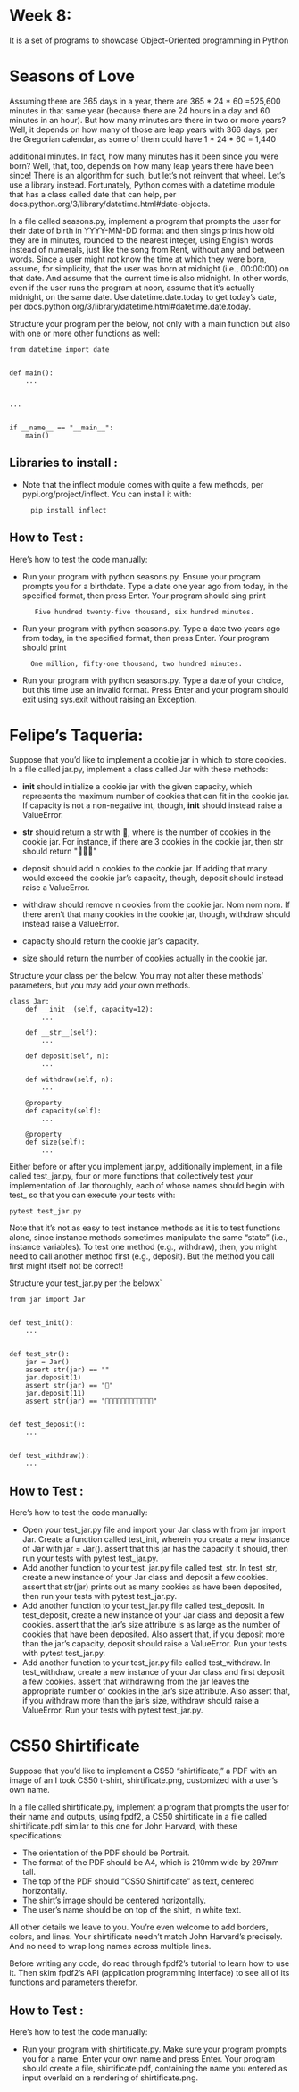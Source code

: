 # Week 8:
It is a set of programs to showcase Object-Oriented programming  in Python

# Seasons of Love
Assuming there are 365 days in a year, there are 365 * 24 * 60 =525,600 minutes in that same year (because there are 24 hours in a day and 60 minutes in an hour). But how many minutes are there in two or more years? Well, it depends on how many of those are leap years with 366 days, per the Gregorian calendar, as some of them could have 1 * 24 * 60 = 1,440

additional minutes. In fact, how many minutes has it been since you were born? Well, that, too, depends on how many leap years there have been since! There is an algorithm for such, but let’s not reinvent that wheel. Let’s use a library instead. Fortunately, Python comes with a datetime module that has a class called date that can help, per docs.python.org/3/library/datetime.html#date-objects.

In a file called seasons.py, implement a program that prompts the user for their date of birth in YYYY-MM-DD format and then sings prints how old they are in minutes, rounded to the nearest integer, using English words instead of numerals, just like the song from Rent, without any and between words. Since a user might not know the time at which they were born, assume, for simplicity, that the user was born at midnight (i.e., 00:00:00) on that date. And assume that the current time is also midnight. In other words, even if the user runs the program at noon, assume that it’s actually midnight, on the same date. Use datetime.date.today to get today’s date, per docs.python.org/3/library/datetime.html#datetime.date.today.

Structure your program per the below, not only with a main function but also with one or more other functions as well:

    from datetime import date


    def main():
        ...


    ...


    if __name__ == "__main__":
        main()


## Libraries to install :
- Note that the inflect module comes with quite a few methods, per pypi.org/project/inflect. You can install it with:

        pip install inflect



## How to Test :

Here’s how to test the code manually:


- Run your program with python seasons.py. Ensure your program prompts you for a birthdate. Type a date one year ago from today, in the specified format, then press Enter. Your program should sing print 
    
         Five hundred twenty-five thousand, six hundred minutes.

- Run your program with python seasons.py. Type a date two years ago from today, in the specified format, then press Enter. Your program should print 
        
        One million, fifty-one thousand, two hundred minutes.

- Run your program with python seasons.py. Type a date of your choice, but this time use an invalid format. Press Enter and your program should exit using sys.exit without raising an Exception.

# Felipe’s Taqueria:
Suppose that you’d like to implement a cookie jar in which to store cookies. In a file called jar.py, implement a class called Jar with these methods:

- __init__ should initialize a cookie jar with the given capacity, which represents the maximum number of cookies that can fit in the cookie jar. If capacity is not a non-negative int, though, __init__ should instead raise a ValueError.

- __str__ should return a str with 🍪, where is the number of cookies in the cookie jar. For instance, if there are 3 cookies in the cookie jar, then str should return "🍪🍪🍪"
- deposit should add n cookies to the cookie jar. If adding that many would exceed the cookie jar’s capacity, though, deposit should instead raise a ValueError.
- withdraw should remove n cookies from the cookie jar. Nom nom nom. If there aren’t that many cookies in the cookie jar, though, withdraw should instead raise a ValueError.
- capacity should return the cookie jar’s capacity.
- size should return the number of cookies actually in the cookie jar.

Structure your class per the below. You may not alter these methods’ parameters, but you may add your own methods.

    class Jar:
        def __init__(self, capacity=12):
            ...

        def __str__(self):
            ...

        def deposit(self, n):
            ...

        def withdraw(self, n):
            ...

        @property
        def capacity(self):
            ...

        @property
        def size(self):
            ...


Either before or after you implement jar.py, additionally implement, in a file called test_jar.py, four or more functions that collectively test your implementation of Jar thoroughly, each of whose names should begin with test_ so that you can execute your tests with:

    pytest test_jar.py

Note that it’s not as easy to test instance methods as it is to test functions alone, since instance methods sometimes manipulate the same “state” (i.e., instance variables). To test one method (e.g., withdraw), then, you might need to call another method first (e.g., deposit). But the method you call first might itself not be correct!

Structure your test_jar.py per the belowx`

    from jar import Jar


    def test_init():
        ...


    def test_str():
        jar = Jar()
        assert str(jar) == ""
        jar.deposit(1)
        assert str(jar) == "🍪"
        jar.deposit(11)
        assert str(jar) == "🍪🍪🍪🍪🍪🍪🍪🍪🍪🍪🍪🍪"


    def test_deposit():
        ...


    def test_withdraw():
        ...


## How to Test :
Here’s how to test the code manually:


- Open your test_jar.py file and import your Jar class with from jar import Jar. Create a function called test_init, wherein you create a new instance of Jar with jar = Jar(). assert that this jar has the capacity it should, then run your tests with pytest test_jar.py.
- Add another function to your test_jar.py file called test_str. In test_str, create a new instance of your Jar class and deposit a few cookies. assert that str(jar) prints out as many cookies as have been deposited, then run your tests with pytest test_jar.py.
- Add another function to your test_jar.py file called test_deposit. In test_deposit, create a new instance of your Jar class and deposit a few cookies. assert that the jar’s size attribute is as large as the number of cookies that have been deposited. Also assert that, if you deposit more than the jar’s capacity, deposit should raise a ValueError. Run your tests with pytest test_jar.py.
- Add another function to your test_jar.py file called test_withdraw. In test_withdraw, create a new instance of your Jar class and first deposit a few cookies. assert that withdrawing from the jar leaves the appropriate number of cookies in the jar’s size attribute. Also assert that, if you withdraw more than the jar’s size, withdraw should raise a ValueError. Run your tests with pytest test_jar.py.
# CS50 Shirtificate

Suppose that you’d like to implement a CS50 “shirtificate,” a PDF with an image of an I took CS50 t-shirt, shirtificate.png, customized with a user’s own name.

In a file called shirtificate.py, implement a program that prompts the user for their name and outputs, using fpdf2, a CS50 shirtificate in a file called shirtificate.pdf similar to this one for John Harvard, with these specifications:

- The orientation of the PDF should be Portrait.
- The format of the PDF should be A4, which is 210mm wide by 297mm tall.
- The top of the PDF should “CS50 Shirtificate” as text, centered horizontally.
- The shirt’s image should be centered horizontally.
- The user’s name should be on top of the shirt, in white text.

All other details we leave to you. You’re even welcome to add borders, colors, and lines. Your shirtificate needn’t match John Harvard’s precisely. And no need to wrap long names across multiple lines.

Before writing any code, do read through fpdf2’s tutorial to learn how to use it. Then skim fpdf2’s API (application programming interface) to see all of its functions and parameters therefor.

## How to Test :
Here’s how to test the code manually:

- Run your program with shirtificate.py. Make sure your program prompts you for a name. Enter your own name and press Enter. Your program should create a file, shirtificate.pdf, containing the name you entered as input overlaid on a rendering of shirtificate.png.
